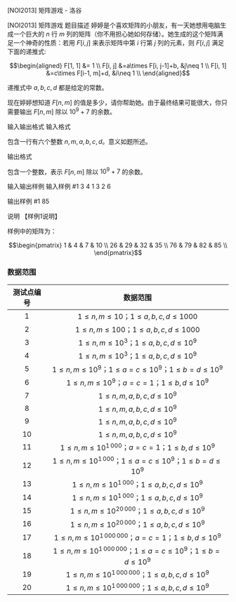 



[NOI2013] 矩阵游戏 - 洛谷














[NOI2013] 矩阵游戏
题目描述
婷婷是个喜欢矩阵的小朋友，有一天她想用电脑生成一个巨大的 $n$ 行 $m$ 列的矩阵（你不用担心她如何存储）。她生成的这个矩阵满足一个神奇的性质：若用 $F[i,j]$ 来表示矩阵中第 $i$ 行第 $j$ 列的元素，则 $F[i,j]$ 满足下面的递推式:

$$\begin{aligned}
F[1, 1] &= 1 \\
F[i, j] &=a\times F[i, j-1]+b, &j\neq 1 \\
F[i, 1] &=c\times F[i-1, m]+d, &i\neq 1 \\
\end{aligned}$$

递推式中 $a,b,c,d$ 都是给定的常数。

现在婷婷想知道 $F[n,m]$ 的值是多少，请你帮助她。由于最终结果可能很大，你只需要输出 $F[n,m]$ 除以 $10^9+7$ 的余数。

输入输出格式
输入格式

包含一行有六个整数 $n,m,a,b,c,d$。意义如题所述。

输出格式

包含一个整数，表示 $F[n,m]$ 除以 $10^9+7$ 的余数。

输入输出样例
输入样例 #1
3 4 1 3 2 6

输出样例 #1
85

说明
【样例1说明】

样例中的矩阵为：

$$\begin{pmatrix}
 1 &  4 &  7 & 10 \\
26 & 29 & 32 & 35 \\
76 & 79 & 82 & 85 \\
\end{pmatrix}$$

### 数据范围

| 测试点编号 | 数据范围 |
| :-: | :-: |
| 1 | $1 \le n,m \le 10$；$1 \le a,b,c,d \le 1000$ |
| 2 | $1 \le n,m \le 100$；$1 \le a,b,c,d \le 1000$ |
| 3 | $1 \le n,m \le 10^3$；$1 \le a,b,c,d \le 10^9$ |
| 4 | $1 \le n,m \le 10^3$；$1 \le a,b,c,d \le 10^9$ |
| 5 | $1 \le n,m \le 10^9$；$1 \le a = c \le 10^9$；$1 \le b = d \le 10^9$ |
| 6 | $1 \le n,m \le 10^9$；$a = c = 1$；$1 \le b,d \le 10^9$ |
| 7 | $1 \le n,m,a,b,c,d \le 10^9$ |
| 8 | $1 \le n,m,a,b,c,d \le 10^9$ |
| 9 | $1 \le n,m,a,b,c,d \le 10^9$ |
| 10 | $1 \le n,m,a,b,c,d \le 10^9$ |
| 11 | $1 \le n,m \le 10^{1\,000}$；$a = c = 1$；$1 \le b,d \le 10^9$ |
| 12 | $1 \le n,m \le 10^{1\,000}$；$1 \le a = c \le 10^9$；$1 \le b = d \le 10^9$ |
| 13 | $1 \le n,m \le 10^{1\,000}$；$1 \le a,b,c,d \le 10^9$ |
| 14 | $1 \le n,m \le 10^{1\,000}$；$1 \le a,b,c,d \le 10^9$ |
| 15 | $1 \le n,m \le 10^{20\,000}$；$1 \le a,b,c,d \le 10^9$ |
| 16 | $1 \le n,m \le 10^{20\,000}$；$1 \le a,b,c,d \le 10^9$ |
| 17 | $1 \le n,m \le 10^{1\,000\,000}$；$a = c = 1$；$1 \le b,d \le 10^9$ |
| 18 | $1 \le n,m \le 10^{1\,000\,000}$；$1 \le a = c \le 10^9$；$1 \le b = d \le 10^9$ |
| 19 | $1 \le n,m \le 10^{1\,000\,000}$；$1 \le a,b,c,d \le 10^9$ |
| 20 | $1 \le n,m \le 10^{1\,000\,000}$；$1 \le a,b,c,d \le 10^9$ |






